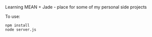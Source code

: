 Learning MEAN + Jade - place for some of my personal side projects


To use:
```
npm install
node server.js
```